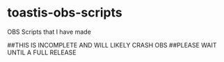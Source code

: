 # toastis-obs-scripts
OBS Scripts that I have made

##THIS IS INCOMPLETE AND WILL LIKELY CRASH OBS
##PLEASE WAIT UNTIL A FULL RELEASE